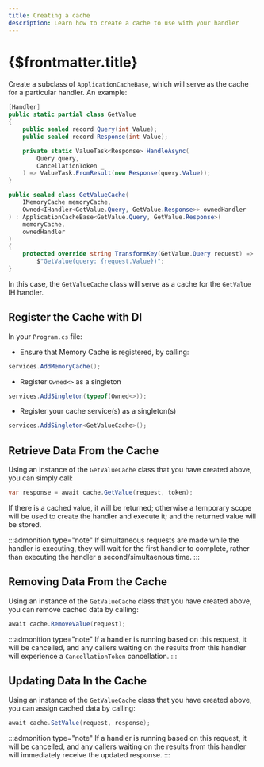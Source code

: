 ```yaml
---
title: Creating a cache
description: Learn how to create a cache to use with your handler
---
```


# {$frontmatter.title}

Create a subclass of `ApplicationCacheBase`, which will serve as the cache for a particular handler. An example:
```cs
[Handler]
public static partial class GetValue
{
	public sealed record Query(int Value);
	public sealed record Response(int Value);

	private static ValueTask<Response> HandleAsync(
		Query query,
		CancellationToken _
	) => ValueTask.FromResult(new Response(query.Value));
}

public sealed class GetValueCache(
	IMemoryCache memoryCache,
	Owned<IHandler<GetValue.Query, GetValue.Response>> ownedHandler
) : ApplicationCacheBase<GetValue.Query, GetValue.Response>(
	memoryCache,
	ownedHandler
)
{
	protected override string TransformKey(GetValue.Query request) =>
		$"GetValue(query: {request.Value})";
}
```

In this case, the `GetValueCache` class will serve as a cache for the `GetValue` IH handler.

## Register the Cache with DI

In your `Program.cs` file:

* Ensure that Memory Cache is registered, by calling:
```cs
services.AddMemoryCache();
```

* Register `Owned<>` as a singleton
```cs
services.AddSingleton(typeof(Owned<>));
```

* Register your cache service(s) as a singleton(s)
```cs
services.AddSingleton<GetValueCache>();
```

## Retrieve Data From the Cache

Using an instance of the `GetValueCache` class that you have created above, you can simply call:
```cs
var response = await cache.GetValue(request, token);
```

If there is a cached value, it will be returned; otherwise a temporary scope will be used to create the handler and
execute it; and the returned value will be stored.

:::admonition type="note"
If simultaneous requests are made while the handler is executing, they will wait for the first handler to
complete, rather than executing the handler a second/simultaenous time.
:::

## Removing Data From the Cache

Using an instance of the `GetValueCache` class that you have created above, you can remove cached data by calling:
```cs
await cache.RemoveValue(request);
```

:::admonition type="note"
If a handler is running based on this request, it will be cancelled, and any callers waiting on the results from this handler will experience a `CancellationToken` cancellation.
:::

## Updating Data In the Cache

Using an instance of the `GetValueCache` class that you have created above, you can assign cached data by calling:
```cs
await cache.SetValue(request, response);
```

:::admonition type="note"
If a handler is running based on this request, it will be cancelled, and any callers waiting on the results from this handler will immediately receive the updated response.
:::
